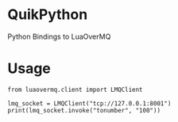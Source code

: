 # QuikPython
Python Bindings to LuaOverMQ

# Usage
```
from luaovermq.client import LMQClient

lmq_socket = LMQClient("tcp://127.0.0.1:8001")
print(lmq_socket.invoke("tonumber", "100"))

